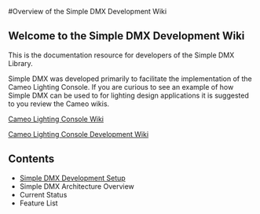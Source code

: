 #Overview of the Simple DMX Development Wiki

## Welcome to the Simple DMX Development Wiki ##

This is the documentation resource for developers of the Simple DMX Library.

Simple DMX was developed primarily to facilitate the implementation of the Cameo Lighting Console.  If you are curious to see an example of how Simple DMX can be used to for lighting design applications it is suggested to you review the Cameo wikis.

[Cameo Lighting Console Wiki](http://wiki.cameocontrol.com/)

[Cameo Lighting Console Development Wiki](http://code.google.com/p/cameo-console/wiki/Overview)

## Contents ##

  * [Simple DMX Development Setup](SimpleDMXDevelopmentSetup.md)
  * Simple DMX Architecture Overview
  * Current Status
  * Feature List